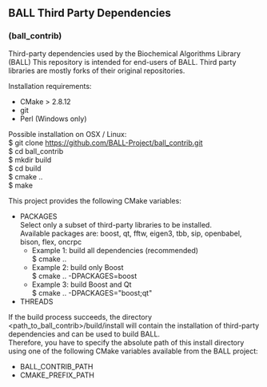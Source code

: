 ## BALL Third Party Dependencies
### (ball_contrib)

Third-party dependencies used by the Biochemical Algorithms Library (BALL) 
This repository is intended for end-users of BALL.
Third party libraries are mostly forks of their original repositories.

Installation requirements:

 - CMake > 2.8.12
 - git
 - Perl (Windows only)

Possible installation on OSX / Linux:  
  $ git clone https://github.com/BALL-Project/ball_contrib.git  
  $ cd ball_contrib  
  $ mkdir build  
  $ cd build  
  $ cmake ..  
  $ make  

This project provides the following CMake variables:
 - PACKAGES  
   Select only a subset of third-party libraries to be installed.  
   Available packages are: boost, qt, fftw, eigen3, tbb, sip, openbabel, bison, flex, oncrpc
   * Example 1: build all dependencies (recommended)  
     $ cmake ..
   * Example 2: build only Boost  
     $ cmake .. -DPACKAGES=boost
   * Example 3: build Boost and Qt  
     $ cmake .. -DPACKAGES="boost;qt"  
 - THREADS   

 If the build process succeeds, the directory <path_to_ball_contrib>/build/install
 will contain the installation of third-party dependencies and can be used to build
 BALL.  
 Therefore, you have to specify the absolute path of this install directory using one
 of the following CMake variables available from the BALL project:  
 - BALL_CONTRIB_PATH
 - CMAKE_PREFIX_PATH




